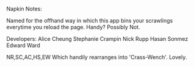 Napkin Notes:

Named for the offhand way in which this app bins your scrawlings everytime you
reload the page. Handy? Possibly Not.


Developers:
Alice Cheung
Stephanie Crampin
Nick Rupp
Hasan Sonmez
Edward Ward

NR,SC,AC,HS,EW
Which handily rearranges into 'Crass-Wench'. Lovely.
